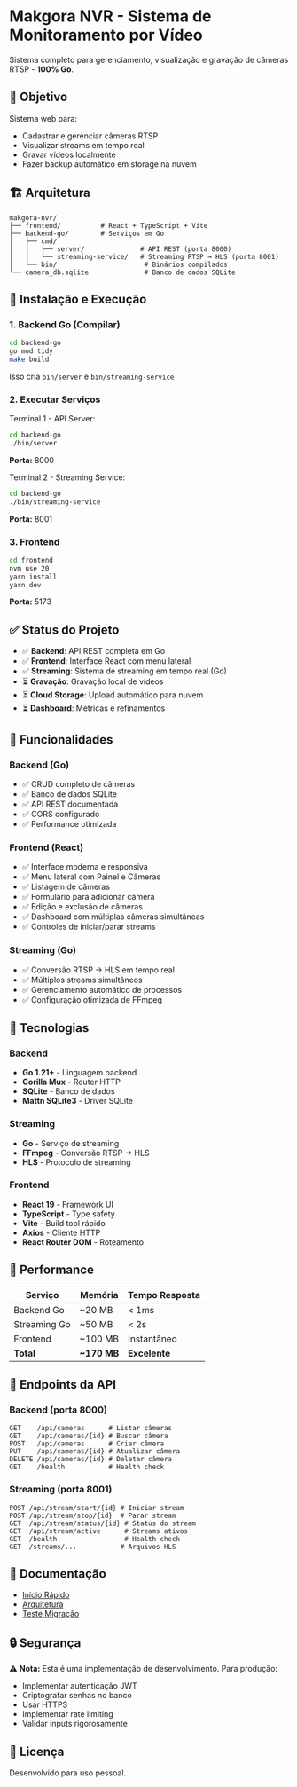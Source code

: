 # Makgora NVR - Sistema de Monitoramento por Vídeo

Sistema completo para gerenciamento, visualização e gravação de câmeras RTSP - **100% Go**.

## 🎯 Objetivo

Sistema web para:
- Cadastrar e gerenciar câmeras RTSP
- Visualizar streams em tempo real
- Gravar vídeos localmente
- Fazer backup automático em storage na nuvem

## 🏗️ Arquitetura

```
makgora-nvr/
├── frontend/          # React + TypeScript + Vite
├── backend-go/        # Serviços em Go
│   ├── cmd/
│   │   ├── server/              # API REST (porta 8000)
│   │   └── streaming-service/   # Streaming RTSP → HLS (porta 8001)
│   └── bin/                      # Binários compilados
└── camera_db.sqlite              # Banco de dados SQLite
```

## 🚀 Instalação e Execução

### 1. Backend Go (Compilar)

```bash
cd backend-go
go mod tidy
make build
```

Isso cria `bin/server` e `bin/streaming-service`

### 2. Executar Serviços

Terminal 1 - API Server:
```bash
cd backend-go
./bin/server
```
**Porta:** 8000

Terminal 2 - Streaming Service:
```bash
cd backend-go
./bin/streaming-service
```
**Porta:** 8001

### 3. Frontend

```bash
cd frontend
nvm use 20
yarn install
yarn dev
```

**Porta:** 5173

## ✅ Status do Projeto

- ✅ **Backend**: API REST completa em Go
- ✅ **Frontend**: Interface React com menu lateral
- ✅ **Streaming**: Sistema de streaming em tempo real (Go)
- ⏳ **Gravação**: Gravação local de vídeos
- ⏳ **Cloud Storage**: Upload automático para nuvem
- ⏳ **Dashboard**: Métricas e refinamentos

## 📝 Funcionalidades

### Backend (Go)
- ✅ CRUD completo de câmeras
- ✅ Banco de dados SQLite
- ✅ API REST documentada
- ✅ CORS configurado
- ✅ Performance otimizada

### Frontend (React)
- ✅ Interface moderna e responsiva
- ✅ Menu lateral com Painel e Câmeras
- ✅ Listagem de câmeras
- ✅ Formulário para adicionar câmera
- ✅ Edição e exclusão de câmeras
- ✅ Dashboard com múltiplas câmeras simultâneas
- ✅ Controles de iniciar/parar streams

### Streaming (Go)
- ✅ Conversão RTSP → HLS em tempo real
- ✅ Múltiplos streams simultâneos
- ✅ Gerenciamento automático de processos
- ✅ Configuração otimizada de FFmpeg

## 🔧 Tecnologias

### Backend
- **Go 1.21+** - Linguagem backend
- **Gorilla Mux** - Router HTTP
- **SQLite** - Banco de dados
- **Mattn SQLite3** - Driver SQLite

### Streaming
- **Go** - Serviço de streaming
- **FFmpeg** - Conversão RTSP → HLS
- **HLS** - Protocolo de streaming

### Frontend
- **React 19** - Framework UI
- **TypeScript** - Type safety
- **Vite** - Build tool rápido
- **Axios** - Cliente HTTP
- **React Router DOM** - Roteamento

## 💾 Performance

| Serviço | Memória | Tempo Resposta |
|---------|---------|----------------|
| Backend Go | ~20 MB | < 1ms |
| Streaming Go | ~50 MB | < 2s |
| Frontend | ~100 MB | Instantâneo |
| **Total** | **~170 MB** | **Excelente** |

## 🎯 Endpoints da API

### Backend (porta 8000)
```
GET    /api/cameras      # Listar câmeras
GET    /api/cameras/{id} # Buscar câmera
POST   /api/cameras      # Criar câmera
PUT    /api/cameras/{id} # Atualizar câmera
DELETE /api/cameras/{id} # Deletar câmera
GET    /health           # Health check
```

### Streaming (porta 8001)
```
POST /api/stream/start/{id} # Iniciar stream
POST /api/stream/stop/{id}  # Parar stream
GET  /api/stream/status/{id} # Status do stream
GET  /api/stream/active      # Streams ativos
GET  /health                 # Health check
GET  /streams/...           # Arquivos HLS
```

## 📖 Documentação

- [Início Rápido](INICIO_RAPIDO.md)
- [Arquitetura](.architetura.md)
- [Teste Migração](TESTE_MIGRACAO_GO.md)

## 🔒 Segurança

⚠️ **Nota:** Esta é uma implementação de desenvolvimento. Para produção:
- Implementar autenticação JWT
- Criptografar senhas no banco
- Usar HTTPS
- Implementar rate limiting
- Validar inputs rigorosamente

## 📄 Licença

Desenvolvido para uso pessoal.
